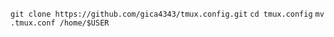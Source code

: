 ```git clone https://github.com/gica4343/tmux.config.git```
```cd tmux.config```
```mv .tmux.conf /home/$USER```
